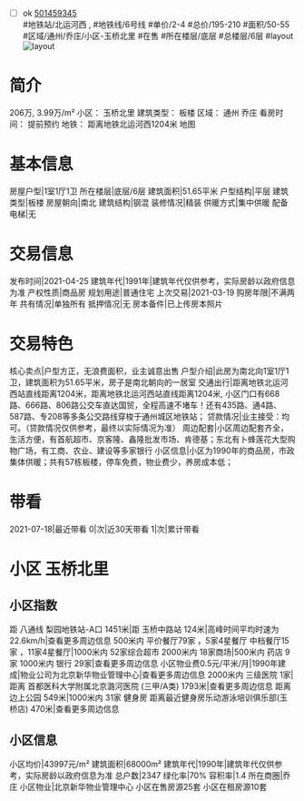 - [ ] ok [501459345](https://bj.5i5j.com/ershoufang/501459345.html)  
 #地铁站/北运河西 ,  #地铁线/6号线
#单价/2-4 #总价/195-210 #面积/50-55   #区域/通州/乔庄/小区-玉桥北里 #在售 #所在楼层/底层 #总楼层/6层 #layout 
![layout](http://image2a.5i5j.com/bdir/layout/1191a3104a36493e9f6350250d1c0d03.jpg_P5.jpg) 
# 简介 
 206万,  3.99万/m² 
小区： 玉桥北里
建筑类型： 板楼
区域： 通州 乔庄
看房时间： 提前预约
地铁： 距离地铁北运河西1204米 地图
# 基本信息 
 房屋户型|1室1厅1卫
所在楼层|底层/6层
建筑面积|51.65平米
户型结构|平层
建筑类型|板楼
房屋朝向|南北
建筑结构|钢混
装修情况|精装
供暖方式|集中供暖
配备电梯|无
# 交易信息 
 发布时间|2021-04-25
建筑年代|1991年|建筑年代仅供参考，实际房龄以政府信息为准
产权性质|商品房
规划用途|普通住宅
上次交易|2021-03-19
购房年限|不满两年
共有情况|单独所有
抵押情况|无
房本备件|已上传房本照片
# 交易特色 
 核心卖点|户型方正，无浪费面积，业主诚意出售
户型介绍|此房为南北向1室1厅1卫，建筑面积为51.65平米，房子是南北朝向的一居室
交通出行|距离地铁北运河西站直线距离1204米，距离地铁北运河西站直线距离1204米, 小区门口有668路、666路、806路公交车直达国贸，全程高速不堵车！还有435路、通4路、587路、专208等多条公交路线穿梭于通州城区地铁站；
贷款情况|业主接受：均可。（贷款情况仅供参考，最终以实际情况为准）
周边配套|小区周边配套齐全，生活方便，有首航超市、京客隆、鑫隆批发市场、肯德基；东北有卜蜂莲花大型购物广场，有工商、农业、建设等多家银行
小区信息|小区为1990年的商品房，市政集体供暖；共有57栋板楼，停车免费，物业费少，养房成本低；
# 带看 
 2021-07-18|最近带看	 0|次|近30天带看	 1|次|累计带看
# 小区 玉桥北里
## 小区指数 
 距 八通线 梨园地铁站-A口 1451米|距 玉桥中路站 124米|高峰时间平均时速为22.6km/h|查看更多周边信息
500米内 平价餐厅79家 ，5家4星餐厅
中档餐厅15家 ，11家4星餐厅|1000米内 52家综合超市
2000米内 18家商场|500米内 药店 9家
1000米内 银行 29家|查看更多周边信息
小区物业费0.5元/平米/月|1990年建成|物业公司为北京新华物业管理中心|查看更多周边信息
2000米内 三级医院 1家|距离 首都医科大学附属北京潞河医院 (三甲/A类) 1793米|查看更多周边信息
距离 边上公园 549米|1000米内 31家 健身房
距离最近健身房乐动游泳培训俱乐部(玉桥店) 470米|查看更多周边信息
## 小区信息 
 小区均价|43997元/m²
建筑面积|68000m²
建筑年代|1990年|建筑年代仅供参考，实际房龄以政府信息为准
总户数|2347
绿化率|70%
容积率|1.4
所在商圈|乔庄
小区物业|北京新华物业管理中心
小区在售房源25套
小区在租房源10套
